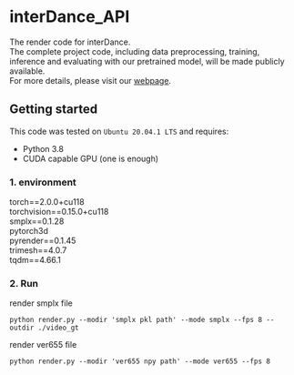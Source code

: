 # interDance_API
The render code for interDance.  
The complete project code, including data preprocessing, training, inference and evaluating with our pretrained model, will be made publicly available.   
For more details, please visit our [webpage](https://inter-dance.github.io/).
## Getting started

This code was tested on `Ubuntu 20.04.1 LTS` and requires:

* Python 3.8
* CUDA capable GPU (one is enough)

### 1. environment
torch==2.0.0+cu118  
torchvision==0.15.0+cu118   
smplx==0.1.28   
pytorch3d     
pyrender==0.1.45        
trimesh==4.0.7  
tqdm==4.66.1    
### 2. Run
render smplx file
```shell 
python render.py --modir 'smplx pkl path' --mode smplx --fps 8 --outdir ./video_gt
```
render ver655 file
```shell 
python render.py --modir 'ver655 npy path' --mode ver655 --fps 8
```

